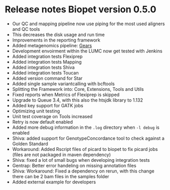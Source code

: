 # Release notes Biopet version 0.5.0

* Our QC and mapping pipeline now use piping for the most used aligners and QC tools
 * This decreases the disk usage and run time
* Improvements in the reporting framework
* Added metagenomics pipeline: [Gears](../pipelines/gears.md)
* Development envoirment within the LUMC now get tested with Jenkins
 * Added integration tests Flexiprep
 * Added integration tests Mapping
 * Added integration tests Shiva
 * Added integration tests Toucan
* Added version command for Star
* Added single sample variantcalling with bcftools
* Splitting the Framework into: Core, Extensions, Tools and Utils
* Fixed reports when Metrics of Flexiprep is skipped
* Upgrade to Queue 3.4, with this also the htsjdk library to 1.132
* Added key support for GATK jobs
* Optimizing unit testing
* Unit test coverage on Tools increased
* Retry is now default enabled
* Added more debug information in the `.log` directory when `-l debug` is enabled
* Shiva: added support for GenotypeConcordance tool to check against a Golden Standard
* Workaround: Added Rscript files of picard to biopet to fix picard jobs (files are not packaged in maven dependency)
* Shiva: fixed a lot of small bugs when developing integration tests
* Gentrap: Better error handeling on missing annotation files
* Shiva: Workaround: Fixed a dependency on rerun, with this change there can be 2 bam files in the samples folder
* Added external example for developers
